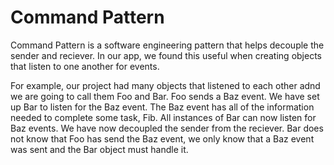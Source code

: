 # Command Pattern

Command Pattern is a software engineering pattern that helps decouple the sender and reciever. In our app, we found this useful when creating objects that listen to one another for events.

For example, our project had many objects that listened to each other adnd we are going to call them Foo and Bar. Foo sends a Baz event. We have set up Bar to listen for the Baz event. The Baz event has all of the information needed to complete some task, Fib. All instances of Bar can now listen for Baz events. We have now decoupled the sender from the reciever. Bar does not know that Foo has send the Baz event, we only know that a Baz event was sent and the Bar object must handle it.